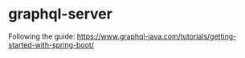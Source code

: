 # graphql-server
Following the guide: https://www.graphql-java.com/tutorials/getting-started-with-spring-boot/
